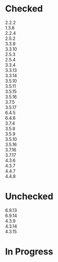 # Checked 
2.2.2<br/>
1.3.6<br/>
2.2.4<br/>
2.5.2<br/>
3.3.9<br/>
3.3.10<br/>
2.5.3<br/>
2.5.4<br/>
3.3.4<br/>
3.3.13<br/>
3.3.14<br/>
3.5.10<br/>
3.5.11<br/>
3.5.15<br/>
3.5.16<br/>
3.7.5<br/>
3.5.17<br/>
6.4.5<br/>
6.4.6<br/>
3.7.4<br/>
3.5.8<br/>
3.5.9<br/>
3.5.10<br/>
3.5.16<br/>
3.7.16<br/>
3.7.17<br/>
4.3.6<br/>
4.3.7<br/>
4.4.7<br/>
4.4.8<br/>


# Unchecked 
6.9.13 <br/>
6.9.14<br/>
4.3.9<br/>
4.3.14<br/>
4.3.15<br/>


# In Progress

